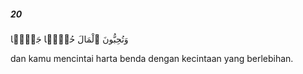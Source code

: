 ##### 20

<span class="ayah">وَتُحِبُّونَ ٱلْمَالَ حُبًّۭا جَمًّۭا</span>

<span class="ayah_translation">dan kamu mencintai harta benda dengan kecintaan yang berlebihan.</span>

